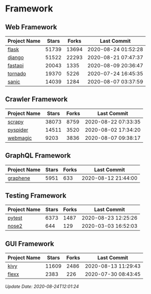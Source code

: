 # Framework

## Web Framework

| Project Name | Stars | Forks | Last Commit |
| ------------ | ----- | ----- | ----------- |
| [flask](https://github.com/pallets/flask) | 51739 | 13694 | 2020-08-24 01:52:28 |
| [django](https://github.com/django/django) | 51522 | 22293 | 2020-08-21 07:47:37 |
| [fastapi](https://github.com/tiangolo/fastapi) | 20043 | 1335 | 2020-08-09 20:36:47 |
| [tornado](https://github.com/tornadoweb/tornado) | 19370 | 5226 | 2020-07-24 16:45:35 |
| [sanic](https://github.com/huge-success/sanic) | 14039 | 1284 | 2020-08-07 03:37:59 |

## Crawler Framework

| Project Name | Stars | Forks | Last Commit |
| ------------ | ----- | ----- | ----------- |
| [scrapy](https://github.com/scrapy/scrapy) | 38073 | 8759 | 2020-08-22 07:33:35 |
| [pyspider](https://github.com/binux/pyspider) | 14511 | 3520 | 2020-08-02 17:34:20 |
| [webmagic](https://github.com/code4craft/webmagic) | 9203 | 3836 | 2020-08-07 09:38:17 |

## GraphQL Framework

| Project Name | Stars | Forks | Last Commit |
| ------------ | ----- | ----- | ----------- |
| [graphene](https://github.com/graphql-python/graphene) | 5951 | 633 | 2020-08-12 21:44:00 |

## Testing Framework

| Project Name | Stars | Forks | Last Commit |
| ------------ | ----- | ----- | ----------- |
| [pytest](https://github.com/pytest-dev/pytest) | 6373 | 1487 | 2020-08-23 12:25:26 |
| [nose2](https://github.com/nose-devs/nose2) | 644 | 129 | 2020-03-03 16:52:03 |

## GUI Framework

| Project Name | Stars | Forks | Last Commit |
| ------------ | ----- | ----- | ----------- |
| [kivy](https://github.com/kivy/kivy) | 11609 | 2486 | 2020-08-13 11:29:43 |
| [flexx](https://github.com/flexxui/flexx) | 2383 | 226 | 2020-07-30 08:43:45 |

*Update Date: 2020-08-24T12:01:24*